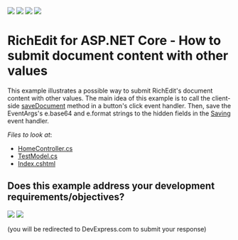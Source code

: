 <!-- default badges list -->
![](https://img.shields.io/endpoint?url=https://codecentral.devexpress.com/api/v1/VersionRange/281152544/20.1.6%2B)
[![](https://img.shields.io/badge/Open_in_DevExpress_Support_Center-FF7200?style=flat-square&logo=DevExpress&logoColor=white)](https://supportcenter.devexpress.com/ticket/details/T915793)
[![](https://img.shields.io/badge/📖_How_to_use_DevExpress_Examples-e9f6fc?style=flat-square)](https://docs.devexpress.com/GeneralInformation/403183)
[![](https://img.shields.io/badge/💬_Leave_Feedback-feecdd?style=flat-square)](#does-this-example-address-your-development-requirementsobjectives)
<!-- default badges end -->
# RichEdit for ASP.NET Core - How to submit document content with other values

This example illustrates a possible way to submit RichEdit's document content with other values. The main idea of this example is to call the client-side [saveDocument](https://docs.devexpress.com/AspNetCore/js-DevExpress.RichEdit.RichEdit#js_devexpress_richedit_richedit_savedocument) method in a button's click event handler. Then, save the EventArgs's e.base64 and e.format strings to the hidden fields in the [Saving](https://docs.devexpress.com/AspNetCore/DevExpress.AspNetCore.RichEdit.RichEditBuilder.OnSaving%28System.String%29) event handler.

<!-- default file list -->  
*Files to look at*:

* [HomeController.cs](./CS/Controllers/HomeController.cs)
* [TestModel.cs](./CS/Models/TestModel.cs)
* [Index.cshtml](./CS/Views/Home/Index.cshtml)
<!-- default file list end -->
<!-- feedback -->
## Does this example address your development requirements/objectives?

[<img src="https://www.devexpress.com/support/examples/i/yes-button.svg"/>](https://www.devexpress.com/support/examples/survey.xml?utm_source=github&utm_campaign=asp-net-core-richedit-submit-document-content&~~~was_helpful=yes) [<img src="https://www.devexpress.com/support/examples/i/no-button.svg"/>](https://www.devexpress.com/support/examples/survey.xml?utm_source=github&utm_campaign=asp-net-core-richedit-submit-document-content&~~~was_helpful=no)

(you will be redirected to DevExpress.com to submit your response)
<!-- feedback end -->
